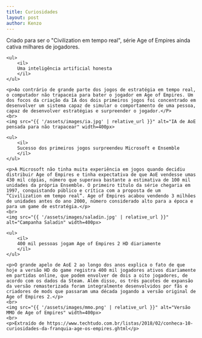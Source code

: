 ```yaml
---
title: Curiosidades
layout: post
author: Kenzo
---
```

<article>
    <p>Criado para ser o "Civilization em tempo real", série Age of Empires ainda cativa milhares de jogadores.</p>

    <ul>
        <il>
        Uma inteligência artificial honesta
        </il>
    </ul>

    <p>Ao contrário de grande parte dos jogos de estratégia em tempo real, o computador não trapaceia para bater o jogador em Age of Empires. Um dos focos da criação da IA dos dois primeiros jogos foi concentrado em desenvolver um sistema capaz de simular o comportamento de uma pessoa, capaz de desenvolver estratégias e surpreender o jogador.</P>
    <br>
    <img src="{{ '/assets/images/ia.jpg' | relative_url }}" alt="IA de AoE pensada para não trapacear" width=400px>

    <ul>
        <il>
        Sucesso dos primeiros jogos surpreendeu Microsoft e Ensemble
        </il>
    </ul>

    <p>A Microsoft não tinha muita experiência em jogos quando decidiu distribuir Age of Empires e tinha expectativa de que AoE vendesse umas 430 mil cópias, número que superava bastante a estimativa de 100 mil unidades da própria Ensemble. O primeiro título da série chegaria em 1997, conquistando público e crítica com a proposta de um “Civilization em tempo real”. Age of Empires acabou vendendo 3 milhões de unidades antes do ano 2000, número considerado alto para a época e para um game de estratégia.</p>
    <br>
    <img src="{{ '/assets/images/saladin.jpg' | relative_url }}" alt="Campanha Saladin" width=400px>

    <ul>
        <il>
        400 mil pessoas jogam Age of Empires 2 HD diariamente
        </il>
    </ul>

    <p>O grande apelo de AoE 2 ao longo dos anos explica o fato de que hoje a versão HD do game registra 400 mil jogadores ativos diariamente em partidas online, que podem envolver de dois a oito jogadores, de acordo com os dados da Steam. Além disso, os três pacotes de expansão da versão remasterizada foram integralmente desenvolvidos por fãs e criadores de mods que passaram uma década jogando a versão original de Age of Empires 2.</p>
    <br>
    <img src="{{ '/assets/images/mmo.png' | relative_url }}" alt="Versão MMO de Age of Empires" width=400px>
    <br>
    <p>Extraído de https://www.techtudo.com.br/listas/2018/02/conheca-10-curiosidades-da-franquia-age-os-empires.ghtml</p>
</article>